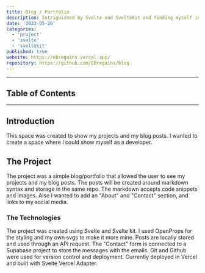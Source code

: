 ```yaml
---
title: Blog / Portfolio
description: Intriguished by Svelte and SvelteKit and finding myself in the needence of a space to share and show my ideas, I made this as my first Svelte big project.
date: '2023-05-26'
categories:
  - 'project'
  - 'svelte'
  - 'sveltekit'
published: true
website: https://ebregains.vercel.app/
repository: https://github.com/EBregains/blog
---
```


---

## Table of Contents

---

## Introduction

This space was created to show my projects and my blog posts. I wanted to create a space where I could show myself as a developer.

## The Project

The project was a simple blog/portfolio that allowed the user to see my projects and my blog posts. The posts will be created around markdown syntax and storage in the same repo. The markdown accepts code snippets and images. Also I wanted to add an "About" and "Contact" section, and links to my social media.

### The Technologies

The project was created using Svelte and Svelte kit. I used OpenProps for the styling and my own svgs to make it more mine. Posts are locally stored and used through an API request. The "Contact" form is connected to a Supabase project to store the messages with the emails. Git and Github were used for version control and deployment. Currently deployed in Vercel and built with Svelte Vercel Adapter.
